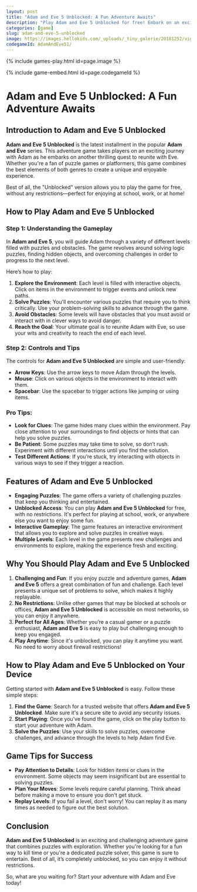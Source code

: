 ```yaml
---
layout: post
title: "Adam and Eve 5 Unblocked: A Fun Adventure Awaits"
description: "Play Adam and Eve 5 Unblocked for free! Embark on an exciting journey with Adam and Eve in the latest adventure game. Solve puzzles, overcome obstacles, and explore new worlds."
categories: [game]
slug: adam-and-eve-5-unblocked
image: https://images.hellokids.com/_uploads/_tiny_galerie/20181252/vign-adam-and-eve-5-part-1-hk-hr9_p9r.jpg
codegameId: AdamAndEve51/
---
```


{% include games-play.html id=page.image %}
         
{% include game-embed.html id=page.codegameId %}

# Adam and Eve 5 Unblocked: A Fun Adventure Awaits

## Introduction to Adam and Eve 5 Unblocked

**Adam and Eve 5 Unblocked** is the latest installment in the popular **Adam and Eve** series. This adventure game takes players on an exciting journey with Adam as he embarks on another thrilling quest to reunite with Eve. Whether you're a fan of puzzle games or platformers, this game combines the best elements of both genres to create a unique and enjoyable experience.

Best of all, the "Unblocked" version allows you to play the game for free, without any restrictions—perfect for enjoying at school, work, or at home!

## How to Play Adam and Eve 5 Unblocked

### Step 1: Understanding the Gameplay

In **Adam and Eve 5**, you will guide Adam through a variety of different levels filled with puzzles and obstacles. The game revolves around solving logic puzzles, finding hidden objects, and overcoming challenges in order to progress to the next level.

Here’s how to play:

1. **Explore the Environment**: Each level is filled with interactive objects. Click on items in the environment to trigger events and unlock new paths.
2. **Solve Puzzles**: You’ll encounter various puzzles that require you to think critically. Use your problem-solving skills to advance through the game.
3. **Avoid Obstacles**: Some levels will have obstacles that you must avoid or interact with in clever ways to avoid danger.
4. **Reach the Goal**: Your ultimate goal is to reunite Adam with Eve, so use your wits and creativity to reach the end of each level.

### Step 2: Controls and Tips

The controls for **Adam and Eve 5 Unblocked** are simple and user-friendly:

- **Arrow Keys**: Use the arrow keys to move Adam through the levels.
- **Mouse**: Click on various objects in the environment to interact with them.
- **Spacebar**: Use the spacebar to trigger actions like jumping or using items.

### Pro Tips:
- **Look for Clues**: The game hides many clues within the environment. Pay close attention to your surroundings to find objects or hints that can help you solve puzzles.
- **Be Patient**: Some puzzles may take time to solve, so don’t rush. Experiment with different interactions until you find the solution.
- **Test Different Actions**: If you’re stuck, try interacting with objects in various ways to see if they trigger a reaction.

## Features of Adam and Eve 5 Unblocked

- **Engaging Puzzles**: The game offers a variety of challenging puzzles that keep you thinking and entertained.
- **Unblocked Access**: You can play **Adam and Eve 5 Unblocked** for free, with no restrictions. It's perfect for playing at school, work, or anywhere else you want to enjoy some fun.
- **Interactive Gameplay**: The game features an interactive environment that allows you to explore and solve puzzles in creative ways.
- **Multiple Levels**: Each level in the game presents new challenges and environments to explore, making the experience fresh and exciting.

## Why You Should Play Adam and Eve 5 Unblocked

1. **Challenging and Fun**: If you enjoy puzzle and adventure games, **Adam and Eve 5** offers a great combination of fun and challenge. Each level presents a unique set of problems to solve, which makes it highly replayable.
2. **No Restrictions**: Unlike other games that may be blocked at schools or offices, **Adam and Eve 5 Unblocked** is accessible on most networks, so you can enjoy it anywhere.
3. **Perfect for All Ages**: Whether you’re a casual gamer or a puzzle enthusiast, **Adam and Eve 5** is easy to play but challenging enough to keep you engaged.
4. **Play Anytime**: Since it's unblocked, you can play it anytime you want. No need to worry about firewall restrictions!

## How to Play Adam and Eve 5 Unblocked on Your Device

Getting started with **Adam and Eve 5 Unblocked** is easy. Follow these simple steps:

1. **Find the Game**: Search for a trusted website that offers **Adam and Eve 5 Unblocked**. Make sure it's a secure site to avoid any security issues.
2. **Start Playing**: Once you’ve found the game, click on the play button to start your adventure with Adam.
3. **Solve the Puzzles**: Use your skills to solve puzzles, overcome challenges, and advance through the levels to help Adam find Eve.

## Game Tips for Success

- **Pay Attention to Details**: Look for hidden items or clues in the environment. Some objects may seem insignificant but are essential to solving puzzles.
- **Plan Your Moves**: Some levels require careful planning. Think ahead before making a move to ensure you don't get stuck.
- **Replay Levels**: If you fail a level, don’t worry! You can replay it as many times as needed to figure out the best solution.

## Conclusion

**Adam and Eve 5 Unblocked** is an exciting and challenging adventure game that combines puzzles with exploration. Whether you're looking for a fun way to kill time or you're a dedicated puzzle solver, this game is sure to entertain. Best of all, it’s completely unblocked, so you can enjoy it without restrictions.

So, what are you waiting for? Start your adventure with Adam and Eve today!
